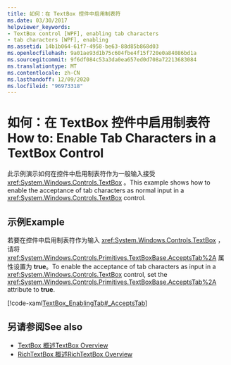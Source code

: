 ```yaml
---
title: 如何：在 TextBox 控件中启用制表符
ms.date: 03/30/2017
helpviewer_keywords:
- TextBox control [WPF], enabling tab characters
- tab characters [WPF], enabling
ms.assetid: 14b1b064-61f7-4958-be63-88d85b868d03
ms.openlocfilehash: 9a01ae93d1b75c604fbe4f15f720e0a84086bd1a
ms.sourcegitcommit: 9f6df084c53a3da0ea657ed0d708a72213683084
ms.translationtype: MT
ms.contentlocale: zh-CN
ms.lasthandoff: 12/09/2020
ms.locfileid: "96973318"
---
```

# <a name="how-to-enable-tab-characters-in-a-textbox-control"></a><span data-ttu-id="cdb94-102">如何：在 TextBox 控件中启用制表符</span><span class="sxs-lookup"><span data-stu-id="cdb94-102">How to: Enable Tab Characters in a TextBox Control</span></span>
<span data-ttu-id="cdb94-103">此示例演示如何在控件中启用制表符作为一般输入接受 <xref:System.Windows.Controls.TextBox> 。</span><span class="sxs-lookup"><span data-stu-id="cdb94-103">This example shows how to enable the acceptance of tab characters as normal input in a <xref:System.Windows.Controls.TextBox> control.</span></span>  
  
## <a name="example"></a><span data-ttu-id="cdb94-104">示例</span><span class="sxs-lookup"><span data-stu-id="cdb94-104">Example</span></span>  
 <span data-ttu-id="cdb94-105">若要在控件中启用制表符作为输入 <xref:System.Windows.Controls.TextBox> ，请将 <xref:System.Windows.Controls.Primitives.TextBoxBase.AcceptsTab%2A> 属性设置为 **true**。</span><span class="sxs-lookup"><span data-stu-id="cdb94-105">To enable the acceptance of tab characters as input in a <xref:System.Windows.Controls.TextBox> control, set the <xref:System.Windows.Controls.Primitives.TextBoxBase.AcceptsTab%2A> attribute to **true**.</span></span>  
  
 [!code-xaml[TextBox_EnablingTab#_AcceptsTab](~/samples/snippets/csharp/VS_Snippets_Wpf/TextBox_EnablingTab/CS/Window1.xaml#_acceptstab)]  
  
## <a name="see-also"></a><span data-ttu-id="cdb94-106">另请参阅</span><span class="sxs-lookup"><span data-stu-id="cdb94-106">See also</span></span>

- [<span data-ttu-id="cdb94-107">TextBox 概述</span><span class="sxs-lookup"><span data-stu-id="cdb94-107">TextBox Overview</span></span>](textbox-overview.md)
- [<span data-ttu-id="cdb94-108">RichTextBox 概述</span><span class="sxs-lookup"><span data-stu-id="cdb94-108">RichTextBox Overview</span></span>](richtextbox-overview.md)
